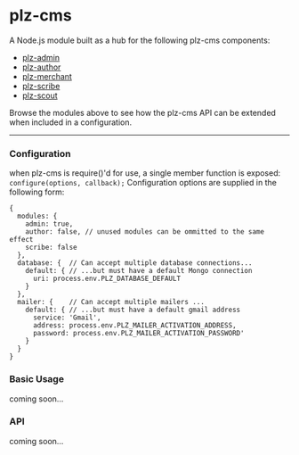 # plz-cms

  A Node.js module built as a hub for the following plz-cms components:

  * [plz-admin](https://github.com/gconsidine/plz-admin)
  * [plz-author](https://github.com/gconsidine/plz-author)
  * [plz-merchant](https://github.com/gconsidine/plz-merchant)
  * [plz-scribe](https://github.com/gconsidine/plz-scribe)
  * [plz-scout](https://github.com/gconsidine/plz-scout)

  Browse the modules above to see how the plz-cms API can be extended when
  included in a configuration.

- - -
 
### Configuration

  when plz-cms is require()'d for use, a single member function is exposed: 
  `configure(options, callback);` Configuration options are supplied in the 
  following form:

    {
      modules: {
        admin: true,
        author: false, // unused modules can be ommitted to the same effect
        scribe: false
      },
      database: {  // Can accept multiple database connections...
        default: { // ...but must have a default Mongo connection
          uri: process.env.PLZ_DATABASE_DEFAULT
        }
      },
      mailer: {    // Can accept multiple mailers ...
        default: { // ...but must have a default gmail address
          service: 'Gmail',
          address: process.env.PLZ_MAILER_ACTIVATION_ADDRESS,
          password: process.env.PLZ_MAILER_ACTIVATION_PASSWORD'
        }
      }
    }

### Basic Usage

  coming soon...


### API

  coming soon...
